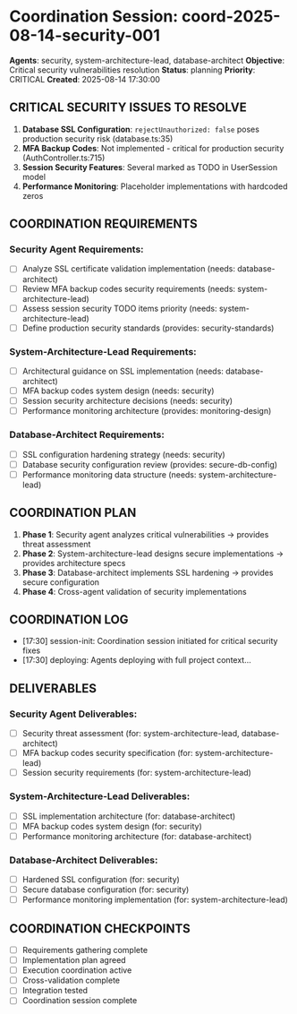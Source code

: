 # Coordination Session: coord-2025-08-14-security-001

**Agents**: security, system-architecture-lead, database-architect
**Objective**: Critical security vulnerabilities resolution
**Status**: planning
**Priority**: CRITICAL
**Created**: 2025-08-14 17:30:00

## CRITICAL SECURITY ISSUES TO RESOLVE

1. **Database SSL Configuration**: `rejectUnauthorized: false` poses production security risk (database.ts:35)
2. **MFA Backup Codes**: Not implemented - critical for production security (AuthController.ts:715)  
3. **Session Security Features**: Several marked as TODO in UserSession model
4. **Performance Monitoring**: Placeholder implementations with hardcoded zeros

## COORDINATION REQUIREMENTS

### Security Agent Requirements:
- [ ] Analyze SSL certificate validation implementation (needs: database-architect)
- [ ] Review MFA backup codes security requirements (needs: system-architecture-lead)
- [ ] Assess session security TODO items priority (needs: system-architecture-lead)
- [ ] Define production security standards (provides: security-standards)

### System-Architecture-Lead Requirements:
- [ ] Architectural guidance on SSL implementation (needs: database-architect)
- [ ] MFA backup codes system design (needs: security)
- [ ] Session security architecture decisions (needs: security)
- [ ] Performance monitoring architecture (provides: monitoring-design)

### Database-Architect Requirements:
- [ ] SSL configuration hardening strategy (needs: security)
- [ ] Database security configuration review (provides: secure-db-config)
- [ ] Performance monitoring data structure (needs: system-architecture-lead)

## COORDINATION PLAN

1. **Phase 1**: Security agent analyzes critical vulnerabilities → provides threat assessment
2. **Phase 2**: System-architecture-lead designs secure implementations → provides architecture specs  
3. **Phase 3**: Database-architect implements SSL hardening → provides secure configuration
4. **Phase 4**: Cross-agent validation of security implementations

## COORDINATION LOG
- [17:30] session-init: Coordination session initiated for critical security fixes
- [17:30] deploying: Agents deploying with full project context...

## DELIVERABLES

### Security Agent Deliverables:
- [ ] Security threat assessment (for: system-architecture-lead, database-architect)
- [ ] MFA backup codes security specification (for: system-architecture-lead)
- [ ] Session security requirements (for: system-architecture-lead)

### System-Architecture-Lead Deliverables:
- [ ] SSL implementation architecture (for: database-architect)
- [ ] MFA backup codes system design (for: security)
- [ ] Performance monitoring architecture (for: database-architect)

### Database-Architect Deliverables:
- [ ] Hardened SSL configuration (for: security)
- [ ] Secure database configuration (for: security)
- [ ] Performance monitoring implementation (for: system-architecture-lead)

## COORDINATION CHECKPOINTS
- [ ] Requirements gathering complete
- [ ] Implementation plan agreed
- [ ] Execution coordination active
- [ ] Cross-validation complete
- [ ] Integration tested
- [ ] Coordination session complete